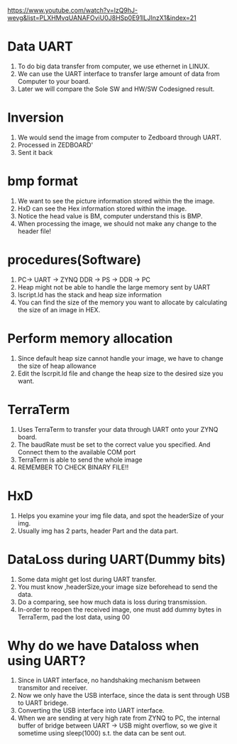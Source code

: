 https://www.youtube.com/watch?v=lzQ9hJ-wevg&list=PLXHMvqUANAFOviU0J8HSp0E91lLJInzX1&index=21
# Data UART
1. To do big data transfer from computer, we use ethernet in LINUX.
2. We can use the UART interface to transfer large amount of data from Computer to your board.
3. Later we will compare the Sole SW  and HW/SW Codesigned result.


# Inversion
1. We would send the image from computer to Zedboard through UART.
2. Processed in ZEDBOARD'
3. Sent it back


# bmp format
1. We want to see the picture information stored within the the image.
2. HxD can see the Hex information stored within the image.
3. Notice the head value is BM, computer understand this is BMP.
4. When processing the image, we should not make any change to the header file!

# procedures(Software)
1. PC-> UART -> ZYNQ DDR -> PS -> DDR -> PC
2. Heap might not be able to handle the large memory sent by UART
3. lscript.ld has the stack and heap size information
4. You can find the size of the memory you want to allocate by calculating the size of an image in HEX.

# Perform memory allocation
1. Since default heap size cannot handle your image, we have to change the size of heap allowance
2. Edit the lscrpit.ld file and change the heap size to the desired size you want.

# TerraTerm
1. Uses TerraTerm to transfer your data through UART onto your ZYNQ board.
2. The baudRate must be set to the correct value you specified. And Connect them to the available COM port
3. TerraTerm is able to send the whole image
4. REMEMBER TO CHECK BINARY FILE!!

# HxD
1. Helps you examine your img file data, and spot the headerSize of your img.
2. Usually img has 2 parts, header Part and the data part.


# DataLoss during UART(Dummy bits)
1. Some data might get lost during UART transfer.
2. You must know ,headerSize,your image size beforehead to send the data.
3. Do a comparing, see how much data is loss during transmission.
4. In-order to reopen the received image, one must add dummy bytes in TerraTerm, pad the lost data, using 00

# Why do we have Dataloss when using UART?
1. Since in UART interface, no handshaking mechanism between transmitor and receiver.
2. Now we only have the USB interface, since the data is sent through USB to UART bridege.
3. Converting the USB interface into UART interface.
4. When we are sending at very high rate from ZYNQ to PC, the internal buffer of bridge between UART -> USB might overflow, so we give it sometime using sleep(1000) s.t. the data can be sent out.
